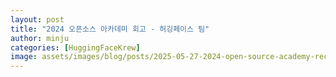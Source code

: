 ```yaml
---
layout: post
title: "2024 오픈소스 아카데미 회고 - 허깅페이스 팀"
author: minju
categories: [HuggingFaceKrew]
image: assets/images/blog/posts/2025-05-27-2024-open-source-academy-recap/title.png
---
```

